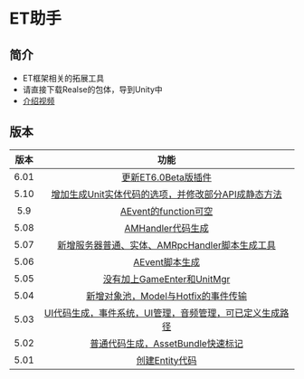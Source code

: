 # ET助手

## 简介

- ET框架相关的拓展工具 
- 请直接下载Realse的包体，导到Unity中
- [介绍视频](https://www.bilibili.com/video/av74764837)

## 版本

| 版本 |                             功能                             |
| :--: | :----------------------------------------------------------: |
| 6.01 | [更新ET6.0Beta版插件](https://github.com/swicksu/ET-Assistant/releases/tag/v6.01) |
| 5.10 | [增加生成Unit实体代码的选项，并修改部分API成静态方法](https://github.com/swicksu/ET-Assistant/releases/tag/v5.10) |
| 5.9  | [AEvent的function可空](https://github.com/swicksu/ET-Assistant/releases/tag/v5.9) |
| 5.08 | [AMHandler代码生成](https://github.com/swicksu/ET-Assistant/releases/tag/v5.08) |
| 5.07 | [新增服务器普通、实体、AMRpcHandler脚本生成工具](https://github.com/swicksu/ET-Assistant/releases/tag/v5.07) |
| 5.06 | [AEvent脚本生成](https://github.com/swicksu/ET-Assistant/releases/tag/v5.06) |
| 5.05 | [没有加上GameEnter和UnitMgr](https://github.com/swicksu/ET-Assistant/releases/tag/v5.05) |
| 5.04 | [新增对象池，Model与Hotfix的事件传输](https://github.com/swicksu/ET-Assistant/releases/tag/v5.04) |
| 5.03 | [UI代码生成，事件系统，UI管理，音频管理，可已定义生成路径](https://github.com/swicksu/ET-Assistant/releases/tag/v5.03) |
| 5.02 | [普通代码生成，AssetBundle快速标记](https://github.com/swicksu/ET-Assistant/releases/tag/v5.02) |
| 5.01 | [创建Entity代码](https://github.com/swicksu/ET-Assistant/releases/tag/v5.01) |

